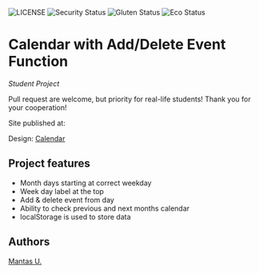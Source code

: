 ![LICENSE](https://img.shields.io/badge/license-MIT-blue.svg?style=flat-square)
![Security Status](https://img.shields.io/security-headers?label=Security&url=https%3A%2F%2Fgithub.com&style=flat-square)
![Gluten Status](https://img.shields.io/badge/Gluten-Free-green.svg)
![Eco Status](https://img.shields.io/badge/ECO-Friendly-green.svg)

# Calendar with Add/Delete Event Function
_Student Project_

Pull request are welcome, but priority for real-life students! Thank you for your cooperation!

Site published at: 

Design: [Calendar](https://binaries.templates.cdn.office.net/support/templates/en-us/lt02809250_quantized.png)

## Project features

- Month days starting at correct weekday
- Week day label at the top
- Add & delete event from day
- Ability to check previous and next months calendar
- localStorage is used to store data

## Authors

[Mantas U.](https://github.com/MantasUrb)